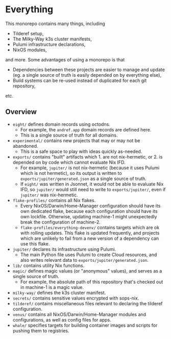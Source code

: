 # Everything

This monorepo contains many things, including
- Tilderef setup,
- The Milky-Way k3s cluster manifests,
- Pulumi infrastructure declarations,
- NixOS modules,

and more. Some advantages of using a monorepo is that
- Dependencies between these projects are easier to manage and update (eg. a single source of truth is easily depended on by everything else),
- Build systems can be re-used instead of duplicated for each git repository,

etc.

## Overview

- `eight/` defines domain records using octodns.
    - For example, the `andref.app` domain records are defined here.
    - This is a single source of truth for all domains.
- `experimental/` contains new projects that may or may not be abandoned.
    - This is a safe space to play with ideas quickly as-needed.
- `exports/` contains "built" artifacts which 1. are not nix-hermetic, or 2. is depended on by code which cannot evaluate Nix IFD.
    - For example, `jupiter/` is not nix-hermetic (because it uses Pulumi which is not hermetic), so its output is written to `exports/jupiter/generated.json` as a single source of truth.
    - If `eight/` was written in Jsonnet, it would not be able to evaluate Nix IFD, so `jupiter/` would still need to write to `exports/jupiter/`, even if `jupiter/` was nix-hermetic.
- `flake-profiles/` contains all Nix flakes.
    - Every NixOS/Darwin/Home-Manager configuration should have its own dedicated flake, because each configuration should have its own lockfile. Otherwise, updating machine-1 might unexpectedly break the configuration of machine-2.
    - `flake-profiles/everything-devenv/` contains targets which are ok with rolling updates. This flake is updated frequently, and projects which are unlikely to fail from a new version of a dependency can use this flake.
- `jupiter/` declares its infrastructure using Pulumi.
    - The main Python file uses Pulumi to create Cloud resources, and also writes relevant data to `exports/jupiter/generated.json`.
- `lib/` contains utility Nix functions.
- `magic/` defines magic values (or "anonymous" values), and serves as a single source of truth.
    - For example, the absolute path of this repository that's checked out in machine-1 is a magic value.
- `milky-way/` defines the k3s cluster manifest.
- `secrets/` contains sensitive values encrypted with sops-nix.
- `tilderef/` contains miscellaneous files relevant to declaring the tilderef configuration.
- `venus/` contains all NixOS/Darwin/Home-Manager modules and configurations, as well as config files for apps.
- `whale/` specifies targets for building container images and scripts for pushing them to registries.